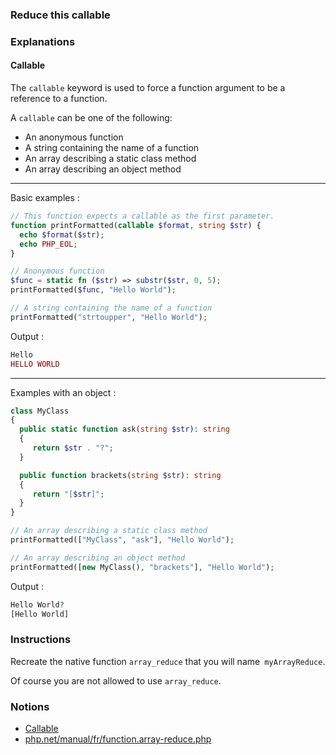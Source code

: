 ### Reduce this callable

### Explanations

#### Callable

The `callable` keyword is used to force a function argument to be a reference to a function.

A `callable` can be one of the following:

- An anonymous function
- A string containing the name of a function
- An array describing a static class method
- An array describing an object method

---

Basic examples :

```php
// This function expects a callable as the first parameter.
function printFormatted(callable $format, string $str) {
  echo $format($str);
  echo PHP_EOL;
}

// Anonymous function
$func = static fn ($str) => substr($str, 0, 5);
printFormatted($func, "Hello World");

// A string containing the name of a function
printFormatted("strtoupper", "Hello World");
```

Output :

```php
Hello
HELLO WORLD
```

---

Examples with an object :

```php
class MyClass
{
  public static function ask(string $str): string
  {
     return $str . "?";
  }

  public function brackets(string $str): string
  {
     return "[$str]";
  }
}

// An array describing a static class method
printFormatted(["MyClass", "ask"], "Hello World");

// An array describing an object method
printFormatted([new MyClass(), "brackets"], "Hello World");
```

Output :

```php
Hello World?
[Hello World]
```

### Instructions

Recreate the native function `array_reduce` that you will name` myArrayReduce`.

Of course you are not allowed to use `array_reduce`.

### Notions

- [Callable](https://www.php.net/manual/fr/language.types.callable.php)
- [php.net/manual/fr/function.array-reduce.php](https://www.php.net/manual/fr/function.array-reduce.php)